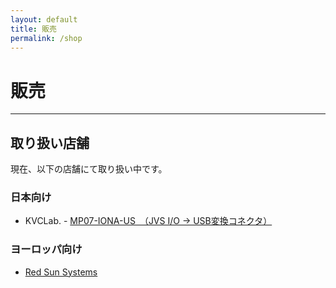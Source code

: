 ```yaml
---
layout: default
title: 販売
permalink: /shop
---
```

# 販売
---

## 取り扱い店舗
現在、以下の店舗にて取り扱い中です。

### 日本向け
- KVCLab. - [MP07-IONA-US　（JVS I/O → USB変換コネクタ）](https://kvclab.com/shopdetail/000000000964/)

### ヨーロッパ向け
- [Red Sun Systems](http://www.redsuns.be/)